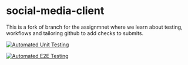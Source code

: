 # social-media-client

This is a fork of branch for the assignmnet where we learn about testing, workflows and tailoring github to add checks to submits. 

[![Automated Unit Testing](https://github.com/Emel-H/social-media-client/actions/workflows/unit-test.yml/badge.svg)](https://github.com/Emel-H/social-media-client/actions/workflows/unit-test.yml)

[![Automated E2E Testing](https://github.com/Emel-H/social-media-client/actions/workflows/e2e-test.yml/badge.svg)](https://github.com/Emel-H/social-media-client/actions/workflows/e2e-test.yml)